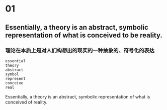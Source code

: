 # 01

## Essentially, a theory is an abstract, symbolic representation of what is conceived to be reality.
### 理论在本质上是对人们构想出的现实的一种抽象的、符号化的表达

```
essential
theory
abstract
symbol
represent
conceive
real
```

Essentially, a theory is an abstract, symbolic representation of what is conceived of reality.